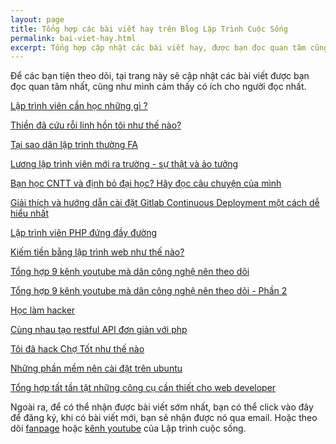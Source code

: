 ```yaml
---
layout: page
title: Tổng hợp các bài viết hay trên Blog Lập Trình Cuộc Sống
permalink: bai-viet-hay.html
excerpt: Tổng hợp cập nhật các bài viết hay, được bạn đọc quan tâm cũng như có ích cho người đọc nhất
---
```

Để các bạn tiện theo dõi, tại trang này sẽ cập nhật các bài viết được bạn đọc quan tâm nhất, cũng như mình cảm thấy có ích cho người đọc nhất.

[Lập trình viên cần học những gì ?](http://laptrinhcuocsong.com/lap-trinh-vien-can-hoc-nhung-gi.html)

[Thiền đã cứu rỗi linh hồn tôi như thế nào?](http://laptrinhcuocsong.com/thien-da-cuu-roi-linh-hon-toi-nhu-the-nao.html)

[Tại sao dân lập trình thường FA](http://laptrinhcuocsong.com/tai-sao-dan-lap-trinh-thuong-fa.html)

[Lương lập trình viên mới ra trường - sự thật và ảo tưởng](http://laptrinhcuocsong.com/luong-lap-trinh-vien-moi-ra-truong.html)

[Bạn học CNTT và định bỏ đại học? Hãy đọc câu chuyện của mình](http://laptrinhcuocsong.com/hoc-cntt-dinh-bo-hoc-hay-doc-cau-chuyen-cua-minh.html)

[Giải thích và hướng dẫn cài đặt Gitlab Continuous Deployment một cách dễ hiểu nhất](http://laptrinhcuocsong.com/giai-thich-va-huong-dan-cai-dat-gitlab-continuous-integration.html)

[Lập trình viên PHP đứng đầy đường](http://laptrinhcuocsong.com/lap-trinh-vien-php-dung-day-duong.html)

[Kiếm tiền bằng lập trình web như thế nào?](http://laptrinhcuocsong.com/kiem-tien-bang-lap-trinh-web-nhu-the-nao.html)

[Tổng hợp 9 kênh youtube mà dân công nghệ nên theo dõi](http://laptrinhcuocsong.com/tong-hop-9-kenh-youtube-ma-dan-cong-nghe-nen-theo-doi.html)

[Tổng hợp 9 kênh youtube mà dân công nghệ nên theo dõi - Phần 2](http://laptrinhcuocsong.com/tong-hop-nhung-kenh-youtube-ma-dan-cong-nghe-nen-theo-doi-phan-2.html)

[Học làm hacker](http://laptrinhcuocsong.com/hoc-lam-hacker.html)

[Cùng nhau tạo restful API đơn giản với php](http://laptrinhcuocsong.com/cung-nhau-tao-restful-api-don-gian-voi-php.html)

[Tôi đã hack Chợ Tốt như thế nào](http://laptrinhcuocsong.com/toi-da-hack-cho-tot-nhu-the-nao.html)

[Những phần mềm nên cài đặt trên ubuntu](http://laptrinhcuocsong.com/nhung-phan-mem-nen-cai-dat-tren-ubuntu.html)

[Tổng hợp tất tần tật những công cụ cần thiết cho web developer](http://laptrinhcuocsong.com/tong-hop-nhung-cong-cu-can-thiet-cho-web-developer.html)

Ngoài ra, để có thể nhận được bài viết sớm nhất, bạn có thể click vào đây để đăng ký, khi có bài viết mới, bạn sẽ nhận được nó qua email. Hoặc theo dõi [fanpage](https://www.facebook.com/laptrinhcuocsongdotcom/) hoặc [kênh youtube](https://www.youtube.com/channel/UC5CIt5W4kq4ie0KJEdg2ztg) của Lập trình cuộc sống.





